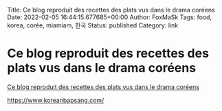 Title: Ce blog reproduit des recettes des plats vus dans le drama coréens
Date: 2022-02-05 16:44:15.677685+00:00
Author: FoxMaSk 
Tags: food, korea, corée, miamiam, 한국
Status: published
Category: link


# Ce blog reproduit des recettes des plats vus dans le drama coréens

[Ce blog reproduit des recettes des plats vus dans le drama coréens](None)

https://www.koreanbapsang.com/